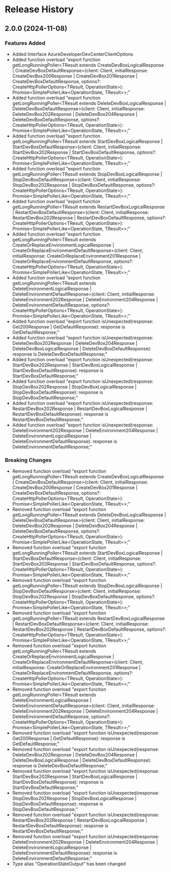 # Release History
    
## 2.0.0 (2024-11-08)
    
### Features Added

  - Added Interface AzureDeveloperDevCenterClientOptions
  - Added function overload "export function getLongRunningPoller<TResult extends CreateDevBoxLogicalResponse | CreateDevBoxDefaultResponse>(client: Client, initialResponse: CreateDevBox200Response | CreateDevBox201Response | CreateDevBoxDefaultResponse, options?: CreateHttpPollerOptions<TResult, OperationState<TResult>>): Promise<SimplePollerLike<OperationState<TResult>, TResult>>;"
  - Added function overload "export function getLongRunningPoller<TResult extends DeleteDevBoxLogicalResponse | DeleteDevBoxDefaultResponse>(client: Client, initialResponse: DeleteDevBox202Response | DeleteDevBox204Response | DeleteDevBoxDefaultResponse, options?: CreateHttpPollerOptions<TResult, OperationState<TResult>>): Promise<SimplePollerLike<OperationState<TResult>, TResult>>;"
  - Added function overload "export function getLongRunningPoller<TResult extends StartDevBoxLogicalResponse | StartDevBoxDefaultResponse>(client: Client, initialResponse: StartDevBox202Response | StartDevBoxDefaultResponse, options?: CreateHttpPollerOptions<TResult, OperationState<TResult>>): Promise<SimplePollerLike<OperationState<TResult>, TResult>>;"
  - Added function overload "export function getLongRunningPoller<TResult extends StopDevBoxLogicalResponse | StopDevBoxDefaultResponse>(client: Client, initialResponse: StopDevBox202Response | StopDevBoxDefaultResponse, options?: CreateHttpPollerOptions<TResult, OperationState<TResult>>): Promise<SimplePollerLike<OperationState<TResult>, TResult>>;"
  - Added function overload "export function getLongRunningPoller<TResult extends RestartDevBoxLogicalResponse | RestartDevBoxDefaultResponse>(client: Client, initialResponse: RestartDevBox202Response | RestartDevBoxDefaultResponse, options?: CreateHttpPollerOptions<TResult, OperationState<TResult>>): Promise<SimplePollerLike<OperationState<TResult>, TResult>>;"
  - Added function overload "export function getLongRunningPoller<TResult extends CreateOrReplaceEnvironmentLogicalResponse | CreateOrReplaceEnvironmentDefaultResponse>(client: Client, initialResponse: CreateOrReplaceEnvironment201Response | CreateOrReplaceEnvironmentDefaultResponse, options?: CreateHttpPollerOptions<TResult, OperationState<TResult>>): Promise<SimplePollerLike<OperationState<TResult>, TResult>>;"
  - Added function overload "export function getLongRunningPoller<TResult extends DeleteEnvironmentLogicalResponse | DeleteEnvironmentDefaultResponse>(client: Client, initialResponse: DeleteEnvironment202Response | DeleteEnvironment204Response | DeleteEnvironmentDefaultResponse, options?: CreateHttpPollerOptions<TResult, OperationState<TResult>>): Promise<SimplePollerLike<OperationState<TResult>, TResult>>;"
  - Added function overload "export function isUnexpected(response: Get200Response | GetDefaultResponse): response is GetDefaultResponse;"
  - Added function overload "export function isUnexpected(response: DeleteDevBox202Response | DeleteDevBox204Response | DeleteDevBoxLogicalResponse | DeleteDevBoxDefaultResponse): response is DeleteDevBoxDefaultResponse;"
  - Added function overload "export function isUnexpected(response: StartDevBox202Response | StartDevBoxLogicalResponse | StartDevBoxDefaultResponse): response is StartDevBoxDefaultResponse;"
  - Added function overload "export function isUnexpected(response: StopDevBox202Response | StopDevBoxLogicalResponse | StopDevBoxDefaultResponse): response is StopDevBoxDefaultResponse;"
  - Added function overload "export function isUnexpected(response: RestartDevBox202Response | RestartDevBoxLogicalResponse | RestartDevBoxDefaultResponse): response is RestartDevBoxDefaultResponse;"
  - Added function overload "export function isUnexpected(response: DeleteEnvironment202Response | DeleteEnvironment204Response | DeleteEnvironmentLogicalResponse | DeleteEnvironmentDefaultResponse): response is DeleteEnvironmentDefaultResponse;"

### Breaking Changes

  - Removed function overload "export function getLongRunningPoller<TResult extends CreateDevBoxLogicalResponse | CreateDevBoxDefaultResponse>(client: Client, initialResponse: CreateDevBox200Response | CreateDevBox201Response | CreateDevBoxDefaultResponse, options?: CreateHttpPollerOptions<TResult, OperationState<TResult>>): Promise<SimplePollerLike<OperationState<TResult>, TResult>>;"
  - Removed function overload "export function getLongRunningPoller<TResult extends DeleteDevBoxLogicalResponse | DeleteDevBoxDefaultResponse>(client: Client, initialResponse: DeleteDevBox202Response | DeleteDevBox204Response | DeleteDevBoxDefaultResponse, options?: CreateHttpPollerOptions<TResult, OperationState<TResult>>): Promise<SimplePollerLike<OperationState<TResult>, TResult>>;"
  - Removed function overload "export function getLongRunningPoller<TResult extends StartDevBoxLogicalResponse | StartDevBoxDefaultResponse>(client: Client, initialResponse: StartDevBox202Response | StartDevBoxDefaultResponse, options?: CreateHttpPollerOptions<TResult, OperationState<TResult>>): Promise<SimplePollerLike<OperationState<TResult>, TResult>>;"
  - Removed function overload "export function getLongRunningPoller<TResult extends StopDevBoxLogicalResponse | StopDevBoxDefaultResponse>(client: Client, initialResponse: StopDevBox202Response | StopDevBoxDefaultResponse, options?: CreateHttpPollerOptions<TResult, OperationState<TResult>>): Promise<SimplePollerLike<OperationState<TResult>, TResult>>;"
  - Removed function overload "export function getLongRunningPoller<TResult extends RestartDevBoxLogicalResponse | RestartDevBoxDefaultResponse>(client: Client, initialResponse: RestartDevBox202Response | RestartDevBoxDefaultResponse, options?: CreateHttpPollerOptions<TResult, OperationState<TResult>>): Promise<SimplePollerLike<OperationState<TResult>, TResult>>;"
  - Removed function overload "export function getLongRunningPoller<TResult extends CreateOrReplaceEnvironmentLogicalResponse | CreateOrReplaceEnvironmentDefaultResponse>(client: Client, initialResponse: CreateOrReplaceEnvironment201Response | CreateOrReplaceEnvironmentDefaultResponse, options?: CreateHttpPollerOptions<TResult, OperationState<TResult>>): Promise<SimplePollerLike<OperationState<TResult>, TResult>>;"
  - Removed function overload "export function getLongRunningPoller<TResult extends DeleteEnvironmentLogicalResponse | DeleteEnvironmentDefaultResponse>(client: Client, initialResponse: DeleteEnvironment202Response | DeleteEnvironment204Response | DeleteEnvironmentDefaultResponse, options?: CreateHttpPollerOptions<TResult, OperationState<TResult>>): Promise<SimplePollerLike<OperationState<TResult>, TResult>>;"
  - Removed function overload "export function isUnexpected(response: Get200Response | GetDefaultResponse): response is GetDefaultResponse;"
  - Removed function overload "export function isUnexpected(response: DeleteDevBox202Response | DeleteDevBox204Response | DeleteDevBoxLogicalResponse | DeleteDevBoxDefaultResponse): response is DeleteDevBoxDefaultResponse;"
  - Removed function overload "export function isUnexpected(response: StartDevBox202Response | StartDevBoxLogicalResponse | StartDevBoxDefaultResponse): response is StartDevBoxDefaultResponse;"
  - Removed function overload "export function isUnexpected(response: StopDevBox202Response | StopDevBoxLogicalResponse | StopDevBoxDefaultResponse): response is StopDevBoxDefaultResponse;"
  - Removed function overload "export function isUnexpected(response: RestartDevBox202Response | RestartDevBoxLogicalResponse | RestartDevBoxDefaultResponse): response is RestartDevBoxDefaultResponse;"
  - Removed function overload "export function isUnexpected(response: DeleteEnvironment202Response | DeleteEnvironment204Response | DeleteEnvironmentLogicalResponse | DeleteEnvironmentDefaultResponse): response is DeleteEnvironmentDefaultResponse;"
  - Type alias "OperationStateOutput" has been changed
    
